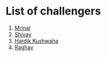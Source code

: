 # List of challengers

1. [Mrinal](https://github.com/mrinal1224)
2. [Shivay](https://github.com/shivaylamba)
3. [Hardik Kushwaha](https://github.com/Hardik-Kushwaha)
4. [Raghav](https://github.com/raghavdhingra)

